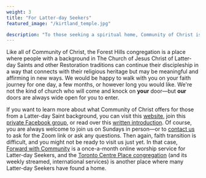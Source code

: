 ```yaml
---
weight: 3
title: "For Latter-day Seekers"
featured_image: "/kirtland_temple.jpg"

description: "To those seeking a spiritual home, Community of Christ is a welcoming, loving faith community that values the worth of every person as a child of God."
---
```

Like all of Community of Christ, the Forest Hills congregation is a place where people with a background in The Church of Jesus Christ of Latter-day Saints and other Restoration traditions can continue their discipleship in a way that connects with their religious heritage but may be meaningful and affirming in new ways. We would be happy to walk with you on your faith journey for one day, a few months, or however long you would like. We're not the kind of church who will come and knock on **your** door—but **our** doors are always wide open for you to enter.

If you want to learn more about what Community of Christ offers for those from a Latter-day Saint background, you can visit this [website](http://www.latter-dayseekers.org/), join this [private Facebook group](https://www.facebook.com/groups/latterdayseekers), or read over this [written introduction](/continuing-your-discipleship.pdf). Of course, you are always welcome to join us on Sundays in person—or to [contact us](/contact_us/) to ask for the Zoom link or ask any questions. Then again, faith transition is difficult, and you might not be ready to visit us just yet. In that case, [Forward with Community](http://www.forwardwithcommunity.org/) is a once-a-month online worship service for Latter-day Seekers, and the [Toronto Centre Place congregation](https://www.centreplace.ca/) (and its weekly streamed, international services) is another place where many Latter-day Seekers have found a home.